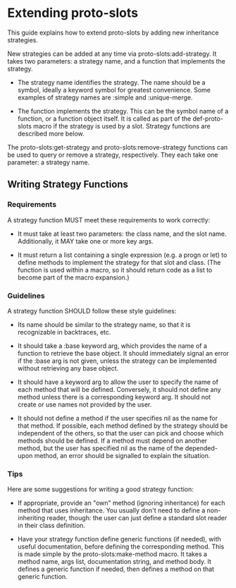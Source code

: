 # Extending proto-slots #

This guide explains how to extend proto-slots by adding new
inheritance strategies.

New strategies can be added at any time via proto-slots:add-strategy.
It takes two parameters: a strategy name, and a function that
implements the strategy.

* The strategy name identifies the strategy. The name should be a
  symbol, ideally a keyword symbol for greatest convenience. Some
  examples of strategy names are :simple and :unique-merge.

* The function implements the strategy. This can be the symbol name of
  a function, or a function object itself. It is called as part of the
  def-proto-slots macro if the strategy is used by a slot. Strategy
  functions are described more below.

The proto-slots:get-strategy and proto-slots:remove-strategy functions
can be used to query or remove a strategy, respectively. They each
take one parameter: a strategy name.


## Writing Strategy Functions ##

### Requirements ###

A strategy function MUST meet these requirements to work correctly:

* It must take at least two parameters: the class name, and the slot
  name. Additionally, it MAY take one or more key args.

* It must return a list containing a single expression (e.g. a progn
  or let) to define methods to implement the strategy for that slot
  and class. (The function is used within a macro, so it should return
  code as a list to become part of the macro expansion.)

### Guidelines ###

A strategy function SHOULD follow these style guidelines:

* Its name should be similar to the strategy name, so that it is
  recognizable in backtraces, etc.

* It should take a :base keyword arg, which provides the name of a
  function to retrieve the base object. It should immediately signal
  an error if the :base arg is not given, unless the strategy can be
  implemented without retrieving any base object.

* It should have a keyword arg to allow the user to specify the name
  of each method that will be defined. Conversely, it should not
  define any method unless there is a corresponding keyword arg. It
  should not create or use names not provided by the user.

* It should not define a method if the user specifies nil as the name
  for that method. If possible, each method defined by the strategy
  should be independent of the others, so that the user can pick and
  choose which methods should be defined. If a method must depend on
  another method, but the user has specified nil as the name of the
  depended-upon method, an error should be signalled to explain the
  situation.

### Tips ###

Here are some suggestions for writing a good strategy function:

* If appropriate, provide an "own" method (ignoring inheritance) for
  each method that uses inheritance. You usually don't need to define
  a non-inheriting reader, though: the user can just define a standard
  slot reader in their class definition.

* Have your strategy function define generic functions (if needed),
  with useful documentation, before defining the corresponding method.
  This is made simple by the proto-slots:make-method macro. It takes a
  method name, args list, documentation string, and method body. It
  defines a generic function if needed, then defines a method on that
  generic function.
